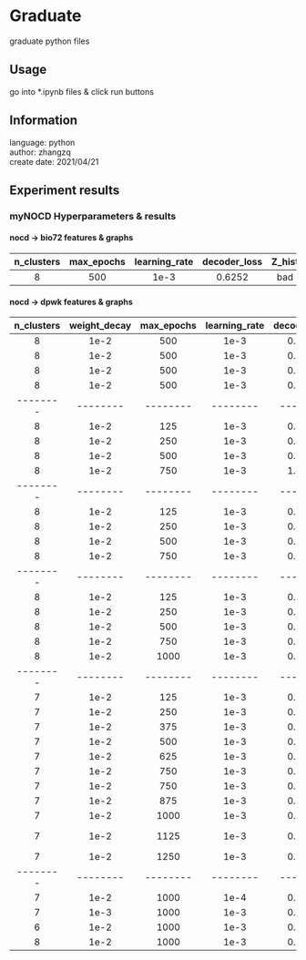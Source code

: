 # Graduate 
graduate python files

## Usage
go into *.ipynb files & click run buttons

## Information
language: 	python  
author:	 	zhangzq  
create date:	2021/04/21  

## Experiment results

### myNOCD  Hyperparameters & results

#### nocd -> bio72 features & graphs
| n_clusters | max_epochs | learning_rate | decoder_loss | Z_hist  | modularity | cluster_result_plot | hidden_sizes|  
| :----: | :----: | :----: | :----: | :----: | :----: | :----: | :----: |
| 8 | 500 | 1e-3 | 0.6252 | bad  | 0.0616 | bad  | [128] fake |



#### nocd -> dpwk features & graphs
| n_clusters | weight_decay | max_epochs | learning_rate | decoder_loss | Z_hist  | modularity | cluster_result_plot | hidden_sizes|  
| :----: | :----: | :----: | :----: | :----: | :----: | :----: | :----: | :----: |
| 8 | 1e-2 | 500 | 1e-3 | 0.6252 | bad  | 0.0616 | bad  | [128] |
| 8 | 1e-2 | 500 | 1e-3 | 0.6131 | bad  | 0.0769 | bad  | [256] |
| 8 | 1e-2 | 500 | 1e-3 | 0.6064 | good | 0.1013 | bad  | [512] |
| 8 | 1e-2 | 500 | 1e-3 | 0.6021 | good | 0.0982 | bad  | [1024] |
| -------- | -------- | -------- | -------- | -------- | -------- | -------- | -------- | ---------------- |
| 8 | 1e-2 | 125 | 1e-3 | 0.4498 | good | 0.2667 | bad  | [512,1024] |
| 8 | 1e-2 | 250 | 1e-3 | 0.4490 | good | 0.2817 | bad  | [512,1024] |
| 8 | 1e-2 | 500 | 1e-3 | 0.9844 | good | 0.3362 | good | [512,1024] |
| 8 | 1e-2 | 750 | 1e-3 | 1.0269 | good | 0.3086 | just | [512,1024] |
| -------- | -------- | -------- | -------- | -------- | -------- | -------- | -------- | ---------------- |
| 8 | 1e-2 | 125 | 1e-3 | 0.3723 | good | 0.4585 | just | [512,512,1024] |
| 8 | 1e-2 | 250 | 1e-3 | 0.4508 | wdfl | 0.5470 | wdfl | [512,512,1024] |
| 8 | 1e-2 | 500 | 1e-3 | 0.8898 | wdfl | 0.6334 | just | [512,512,1024] |
| 8 | 1e-2 | 750 | 1e-3 | 0.9727 | bad  | 0.3523 | bad  | [512,512,1024] |
| -------- | -------- | -------- | -------- | -------- | -------- | -------- | -------- | ---------------- |
| 8 | 1e-2 | 125 | 1e-3 | 0.3117 | good | 0.5858 | good | [512,512,1024,128] | 
| 8 | 1e-2 | 250 | 1e-3 | 0.2744 | good | 0.6623 | good | [512,512,1024,128] | 
| 8 | 1e-2 | 500 | 1e-3 | 0.2900 | btfl | 0.6579 | good | [512,512,1024,128] | 
| 8 | 1e-2 | 750 | 1e-3 | 0.3384 | btfl | 0.6174 | just | [512,512,1024,128] | 
| 8 | 1e-2 | 1000| 1e-3 | 0.3234 | btfl | 0.6673 | btfl | [512,512,1024,128] | 
| -------- | -------- | -------- | -------- | -------- | -------- | -------- | -------- | ---------------- |
| 7 | 1e-2 | 125 | 1e-3 | 0.3131 | good | 0.5998 | just | [512,512,1024,128] | 
| 7 | 1e-2 | 250 | 1e-3 | 0.2696 | btfl | 0.6749 | btfl | [512,512,1024,128] | 
| 7 | 1e-2 | 375 | 1e-3 | 0.3203 | btfl | 0.6074 | btfl | [512,512,1024,128] | 
| 7 | 1e-2 | 500 | 1e-3 | 0.2609 | btfl | 0.6988 | btfl | [512,512,1024,128] | 
| 7 | 1e-2 | 625 | 1e-3 | 0.2738 | btfl | 0.6172 | btfl | [512,512,1024,128] | 
| 7 | 1e-2 | 750 | 1e-3 | 0.3258 | btfl | 0.6662 | btfl | [512,512,1024,128] | 
| 7 | 1e-2 | 750 | 1e-3 | 0.2552 | btfl | 0.7115 | btfl | [512,512,1024,128] | 
| 7 | 1e-2 | 875 | 1e-3 | 0.2777 | btfl | 0.7174 | btfl | [512,512,1024,128] | 
| 7 | 1e-2 | 1000| 1e-3 | 0.2673 | btfl | 0.7397 | btfl | [512,512,1024,128] |
| 7 | 1e-2 | 1125| 1e-3 | 0.2733 | btfl | 0.7182 | btfl | [512,512,1024,128] TODO | 
| 7 | 1e-2 | 1250| 1e-3 | 0.2673 | btfl | 0.7397 | btfl | [512,512,1024,128] | 
| -------- | -------- | -------- | -------- | -------- | -------- | -------- | -------- | ---------------- |
| 7 | 1e-2 | 1000| 1e-4 | 0.2673 | btfl | 0.7397 | btfl | [512,512,1024,128] | 
| 7 | 1e-3 | 1000| 1e-3 | 0.4064 | btfl | 0.5653 | bad  | [512,512,1024,128] | 
| 6 | 1e-2 | 1000| 1e-3 | 0.2673 | btfl | 0.7397 | btfl | [512,512,1024,128] | 
| 8 | 1e-2 | 1000| 1e-3 | 0.2673 | btfl | 0.7397 | btfl | [256,512,1024,512,256] | 





